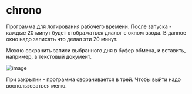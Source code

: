 # chrono

Программа для логирования рабочего времени. После запуска - каждые 20 минут будет отображаться диалог с окном ввода. В данное окно надо записать что делал эти 20 минут.

Можно сохранить записи выбранного дня в буфер обмена, и вставить, например, в текстовый документ.

![image](https://github.com/estolbin/chrono/assets/23078347/c0646bf3-cb61-405f-9853-19ea217d3027)

При закрытии - программа сворачивается в трей. Чтобы выйти надо воспользоваться меню.
